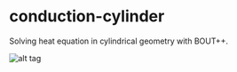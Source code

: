 # conduction-cylinder
  Solving heat equation in cylindrical geometry with BOUT++.

![alt tag](https://github.com/AlxMar/conduction-cylinder/blob/master/te-contour_ic_nonstnry_N511.png)
